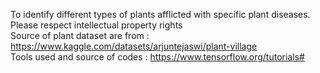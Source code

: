 To identify different types of plants afflicted with specific plant diseases.<br>
Please respect intellectual property rights<br>
Source of plant dataset are from : https://www.kaggle.com/datasets/arjuntejaswi/plant-village<br>
Tools used and source of codes : https://www.tensorflow.org/tutorials#<br>
